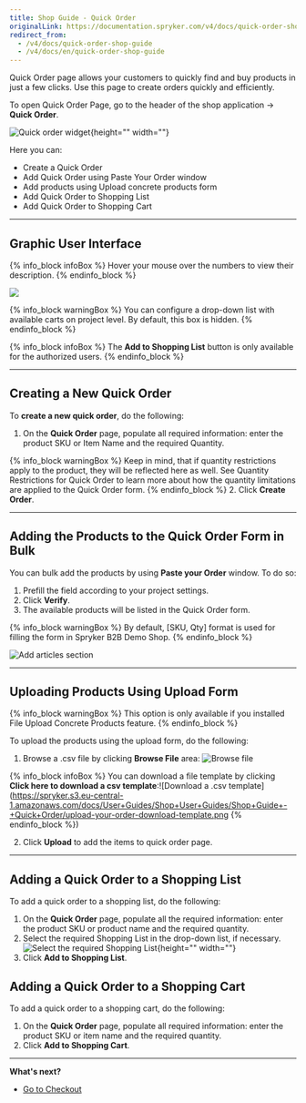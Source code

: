 ```yaml
---
title: Shop Guide - Quick Order
originalLink: https://documentation.spryker.com/v4/docs/quick-order-shop-guide
redirect_from:
  - /v4/docs/quick-order-shop-guide
  - /v4/docs/en/quick-order-shop-guide
---
```



Quick Order page allows your customers to quickly find and buy products in just a few clicks. Use this page to create orders quickly and efficiently.

To open Quick Order Page, go to the header of the shop application → **Quick Order**.

![Quick order widget](https://spryker.s3.eu-central-1.amazonaws.com/docs/User+Guides/Shop+User+Guides/Shop+Guide+-+Quick+Order/quick-order-widget.png){height="" width=""}

Here you can:

* Create a Quick Order
* Add Quick Order using Paste Your Order window
* Add products using Upload concrete products form
* Add Quick Order to Shopping List
* Add Quick Order to Shopping Cart
***
## Graphic User Interface

{% info_block infoBox %}
Hover your mouse over the numbers to view their description.
{% endinfo_block %}
<div class="mapster-container">
            <img class="mapster-image" src="https://spryker.s3.eu-central-1.amazonaws.com/docs/User+Guides/Shop+User+Guides/Shop+Guide+-+Quick+Order/quick-order-ui.png" usemap="#Map" data-mapster-config="" />
<map class="mapster-map" name="Map" id="Map">
                <area alt="" id="id1" href="#" shape="rect" coords="101,117,141,157" data-static-state="false" data-key="id1" data-tool-tip="Use this field to search for specific products. Start typing Product Name or SKU and you will see a drop-down box with the suggested product SKU or name combination." />
                <area alt="" id="id2" href="#" shape="rect" coords="267,67,307,108" data-static-state="false" data-key="id2" data-tool-tip="A base unit used for purchasing." />
                <area alt="" id="id3" href="#" shape="rect" coords="374,75,414,115" data-static-state="false" data-key="id3" data-tool-tip="Field to edit the number of items to be purchased." />
                <area alt="" id="id4" href="#" shape="rect" coords="528,74,569,114" data-static-state="false" data-key="id4" data-tool-tip="Price that is dynamically calculated depending on the number of items." />
                <area alt="" id="id5" href="#" shape="rect" coords="655,112,696,152" data-static-state="false" data-key="id5" data-tool-tip="Removes line." />
                <area alt="" id="id6" href="#" shape="rect" coords="141,596,181,637" data-static-state="false" data-key="id6" data-tool-tip="Adds more input fields to order." />
                <area alt="" id="id7" href="#" shape="rect" coords="369,644,409,685" data-static-state="false" data-key="id7" data-tool-tip="Adds items to cart." />
                <area alt="" id="id8" href="#" shape="rect" coords="369,698,410,737" data-static-state="false" data-key="id8" data-tool-tip="Creates a new order. In the B2B demo shop, this icon is hidden by default." />
                <area alt="" id="id9" href="#" shape="rect" coords="369,751,410,791" data-static-state="false" data-key="id9" data-tool-tip="Adds the items to a shopping list." />
                <area alt="" id="id10" href="#" shape="rect" coords="371,810,411,850" data-static-state="false" data-key="id10" data-tool-tip="Name of the shopping list items will be added to. You can select any existing shopping list from the drop-down list." />
                <area alt="" id="id11" href="#" shape="rect" coords="719,600,757,641" data-static-state="false" data-key="id11" data-tool-tip="Clears quick order page." />
                <area alt="" id="id12" href="#" shape="rect" coords="904,100,945,140" data-static-state="false" data-key="id12" data-tool-tip="The field where you can paste existing order details. To paste an order, enter item # and quantity separated by spaces, semicolons or commas." />
                <area alt="" id="id13" href="#" shape="rect" coords="905,334,945,375" data-static-state="false" data-key="id13" data-tool-tip="This widget allows shopper to upload an order using a CSV file." />
            </map>
        </div>
        
{% info_block warningBox %}
You can configure a drop-down list with available carts on project level. By default, this box is hidden.
{% endinfo_block %}

{% info_block infoBox %}
The **Add to Shopping List** button is only available for the authorized users.
{% endinfo_block %}
***
## Creating a New Quick Order

To **create a new quick order**, do the following:

1. On the **Quick Order** page, populate all required information: enter the product SKU or Item Name and the required Quantity.

{% info_block warningBox %}
Keep in mind, that if quantity restrictions apply to the product, they will be reflected here as well. See Quantity Restrictions for Quick Order to learn more about how the quantity limitations are applied to the Quick Order form.
{% endinfo_block %}
2. Click **Create Order**.
***
## Adding the Products to the Quick Order Form in Bulk

You can bulk add the products by using **Paste your Order** window. To do so:

1. Prefill the field according to your project settings.
2. Click **Verify**.
3. The available products will be listed in the Quick Order form.

{% info_block warningBox %}
By default, [SKU, Qty] format is used for filling the form in Spryker B2B Demo Shop.
{% endinfo_block %}

![Add articles section](https://spryker.s3.eu-central-1.amazonaws.com/docs/User+Guides/Shop+User+Guides/Shop+Guide+-+Quick+Order/quick-order-add-articles.png)
***
## Uploading Products Using Upload Form

{% info_block warningBox %}
This option is only available if you installed File Upload Concrete Products feature.
{% endinfo_block %}

To upload the products using the upload form, do the following:

1. Browse a .csv file by clicking **Browse File** area:
![Browse file](https://spryker.s3.eu-central-1.amazonaws.com/docs/User+Guides/Shop+User+Guides/Shop+Guide+-+Quick+Order/upload-your-order-browse-file.png) 

{% info_block infoBox %}
You can download a file template by clicking **Click here to download a csv template**:![Download a .csv template](https://spryker.s3.eu-central-1.amazonaws.com/docs/User+Guides/Shop+User+Guides/Shop+Guide+-+Quick+Order/upload-your-order-download-template.png
{% endinfo_block %})

2. Click **Upload** to add the items to quick order page.
***
## Adding a Quick Order to a Shopping List

To add a quick order to a shopping list, do the following:

1. On the **Quick Order** page, populate all the required information: enter the product SKU or product name and the required quantity.
2. Select the required Shopping List in the drop-down list, if necessary.
![Select the required Shopping List](https://spryker.s3.eu-central-1.amazonaws.com/docs/User+Guides/Shop+User+Guides/Shop+Guide+-+Quick+Order/select-list-quick-order.png){height="" width=""}
3. Click **Add to Shopping List**.

## Adding a Quick Order to a Shopping Cart

To add a quick order to a shopping cart, do the following:

1. On the **Quick Order** page, populate all required information: enter the product SKU or item name and the required quantity.
2. Click **Add to Shopping Cart**.
***
**What's next?**
* [Go to Checkout](/docs/scos/dev/user-guides/202001.0/shop-user-guide/shop-guide-checkout/checkout-shop-g)
